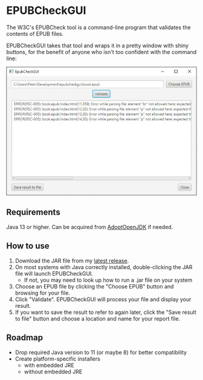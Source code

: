 # EPUBCheckGUI

The W3C's EPUBCheck tool is a command-line program that validates the contents of EPUB files.

EPUBCheckGUI takes that tool and wraps it in a pretty window with shiny buttons, for the benefit of anyone who isn't too confident with the command line:

![A screenshot of the EPUBCheckGUI main window](/screenshot.jpg?raw=true)

## Requirements
Java 13 or higher. Can be acquired from [AdoptOpenJDK](https://www.adoptopenjdk.net) if needed.

## How to use
1. Download the JAR file from my [latest release](https://github.com/hnrhn/epubcheckgui/releases/latest).
2. On most systems with Java correctly installed, double-clicking the JAR file will launch EPUBCheckGUI.
    - If not, you may need to look up how to run a .jar file on your system
3. Choose an EPUB file by clicking the "Choose EPUB" button and browsing for your file.
4. Click "Validate". EPUBCheckGUI will process your file and display your result.
5. If you want to save the result to refer to again later, click the "Save result to file" button and choose a location and name for your report file.

## Roadmap
- Drop required Java version to 11 (or maybe 8) for better compatibility
- Create platform-specific installers
    - with embedded JRE
    - without embedded JRE